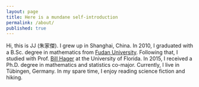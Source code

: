 ```yaml
---
layout: page
title: Here is a mundane self-introduction
permalink: /about/
published: true
---
```

Hi, this is JJ (朱家傑). I grew up in Shanghai, China. In 2010, I graduated with a B.Sc. degree in mathematics from [Fudan University](https://en.wikipedia.org/wiki/Fudan_University). Following that, I studied with Prof. [Bill Hager](http://people.clas.ufl.edu/hager/) at the University of Florida. In 2015, I received a Ph.D. degree in mathematics and statistics co-major. Currently, I live in  Tübingen, Germany. In my spare time, I enjoy reading science fiction and hiking.

